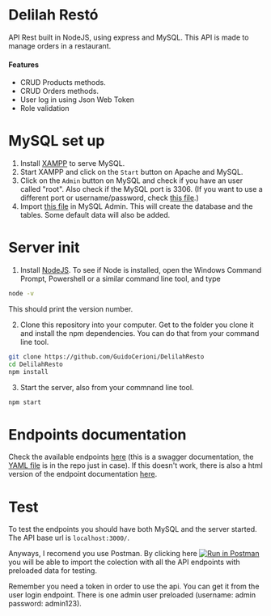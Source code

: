 # Delilah Restó 
API Rest built in NodeJS, using express and MySQL. This API is made to manage orders in a restaurant.

#### Features
- CRUD Products methods.
- CRUD Orders methods.
- User log in using Json Web Token
- Role validation

# MySQL set up
1. Install [XAMPP](https://www.apachefriends.org/index.html) to serve MySQL.
2. Start XAMPP and click on the `Start` button on Apache and MySQL.
3. Click on the `Admin` button on MySQL and check if you have an user called "root". Also check if the MySQL port is 3306. (If you want to use a different port or username/password, check [this file](./src/db/config.js).)
4. Import [this file](./src/db/databaseQueries.sql) in MySQL Admin. This will create the database and the tables. Some default data will also be added.

# Server init
1. Install [NodeJS](https://nodejs.org). To see if Node is installed, open the Windows Command Prompt, Powershell or a similar command line tool, and type
```bash
node -v
```
This should print the version number.

2. Clone this repository into your computer. Get to the folder you clone it and install the npm dependencies. You can do that from your command line tool.
```bash
git clone https://github.com/GuidoCerioni/DelilahResto
cd DelilahResto
npm install
```

3. Start the server, also from your commnand line tool.
```bash
npm start
```

# Endpoints documentation
Check the available endpoints [here](https://app.swaggerhub.com/apis-docs/GuidoCerioni/DelilahResto_API/1.0.0#/) (this is a swagger documentation, the [YAML file](./documentation/endpointsDOC.yaml) is in the repo just in case). If this doesn't work, there is also a html version of the endpoint documentation [here](./documentation/endpointsDOC.html).

# Test
To test the endpoints you should have both MySQL and the server started. The API base url is `localhost:3000/`.

Anyways, I recomend you use Postman. By clicking here [![Run in Postman](https://run.pstmn.io/button.svg)](https://app.getpostman.com/run-collection/23a3a827e5984806c6a0) you will be able to import the colection with all the API endpoints with preloaded data for testing.

Remember you need a token in order to use the api. You can get it from the user login endpoint. There is one admin user preloaded (username: admin password: admin123).






